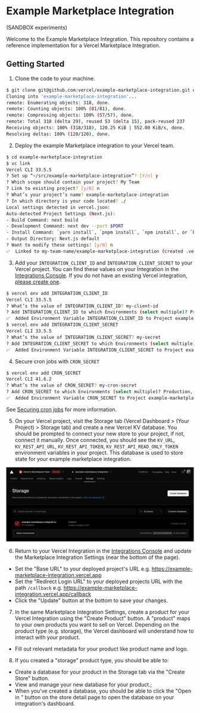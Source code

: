# Example Marketplace Integration

(SANDBOX experiments)

Welcome to the Example Marketplace Integration. This repository contains a reference implementation for a Vercel Marketplace Integration.

## Getting Started

1. Clone the code to your machine.

```sh
$ git clone git@github.com:vercel/example-marketplace-integration.git example-marketplace-integration
Cloning into 'example-marketplace-integration'...
remote: Enumerating objects: 318, done.
remote: Counting objects: 100% (81/81), done.
remote: Compressing objects: 100% (57/57), done.
remote: Total 318 (delta 29), reused 53 (delta 15), pack-reused 237
Receiving objects: 100% (318/318), 120.25 KiB | 552.00 KiB/s, done.
Resolving deltas: 100% (120/120), done.
```

2. Deploy the example Marketplace integration to your Vercel team.

```sh
$ cd example-marketplace-integration
$ vc link
Vercel CLI 33.5.5
? Set up “~/src/example-marketplace-integration”? [Y/n] y
? Which scope should contain your project? My Team
? Link to existing project? [y/N] n
? What’s your project’s name? example-marketplace-integration
? In which directory is your code located? ./
Local settings detected in vercel.json:
Auto-detected Project Settings (Next.js):
- Build Command: next build
- Development Command: next dev --port $PORT
- Install Command: `yarn install`, `pnpm install`, `npm install`, or `bun install`
- Output Directory: Next.js default
? Want to modify these settings? [y/N] n
✅  Linked to my-team-name/example-marketplace-integration (created .vercel)
```

3. Add your `INTEGRATION_CLIENT_ID` and `INTEGRATION_CLIENT_SECRET` to your Vercel project. You can find these values on your Integration in the [Integrations Console](https://vercel.com/dashboard/integrations/console). If you do not have an existing Vercel integration, [please create one](https://vercel.com/docs/integrations/create-integration#creating-an-integration).

```sh
$ vercel env add INTEGRATION_CLIENT_ID
Vercel CLI 33.5.5
? What’s the value of INTEGRATION_CLIENT_ID? my-client-id
? Add INTEGRATION_CLIENT_ID to which Environments (select multiple)? Production, Preview, Development
✅  Added Environment Variable INTEGRATION_CLIENT_ID to Project example-marketplace-integration [234ms]
$ vercel env add INTEGRATION_CLIENT_SECRET
Vercel CLI 33.5.5
? What’s the value of INTEGRATION_CLIENT_SECRET? my-secret
? Add INTEGRATION_CLIENT_SECRET to which Environments (select multiple)? Production, Preview, Development
✅  Added Environment Variable INTEGRATION_CLIENT_SECRET to Project example-marketplace-integration [211ms]
```

4. Secure cron jobs with `CRON_SECRET`

```sh
$ vercel env add CRON_SECRET
Vercel CLI 41.6.2
? What’s the value of CRON_SECRET? my-cron-secret
? Add CRON_SECRET to which Environments (select multiple)? Production, Preview,Development
✅  Added Environment Variable CRON_SECRET to Project example-marketplace-integration [103ms]
```

See [Securing cron jobs](https://vercel.com/docs/cron-jobs/manage-cron-jobs#securing-cron-jobs) for more information.

5. On your Vercel project, visit the Storage tab (Vercel Dashboard > (Your Project) > Storage tab) and create a new Vercel KV database. You should be prompted to connect your new store to your project, if not, connect it manually. Once connected, you should see the `KV_URL`, `KV_REST_API_URL`, `KV_REST_API_TOKEN`, `KV_REST_API_READ_ONLY_TOKEN` environment variables in your project. This database is used to store state for your example marketplace integration.

![](/docs/assets/example-integration-kv.png)

6. Return to your Vercel Integration in the [Integrations Console](https://vercel.com/dashboard/integrations/console) and update the Marketplace Integration Settings (near the bottom of the page).

- Set the "Base URL" to your deployed project's URL e.g. https://example-marketplace-integration.vercel.app
- Set the "Redirect Login URL" to your deployed projects URL with the path `/callback` e.g. https://example-marketplace-integration.vercel.app/callback
- Click the "Update" button at the bottom to save your changes.

7. In the same Marketplace Integration Settings, create a product for your Vercel Integration using the "Create Product" button. A "product" maps to your own products you want to sell on Vercel. Depending on the product type (e.g. storage), the Vercel dashboard will understand how to interact with your product.

- Fill out relevant metadata for your product like product name and logo.

8. If you created a "storage" product type, you should be able to:

- Create a database for your product in the Storage tab via the "Create Store" button.
- View and manage your new database for your product.;
- When you've created a database, you should be able to click the "Open in <Product Name>" button on the store detail page to open the database on your integration's dashboard.
